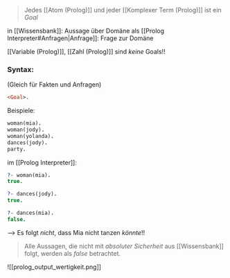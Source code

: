 > Jedes [[Atom (Prolog)]] und jeder [[Komplexer Term (Prolog)]] ist ein _Goal_

in [[Wissensbank]]: Aussage über Domäne
als [[Prolog Interpreter#Anfragen|Anfrage]]: Frage zur Domäne


[[Variable (Prolog)]], [[Zahl (Prolog)]] sind _keine_ Goals!!

### Syntax:
(Gleich für Fakten und Anfragen)
```Prolog
<Goal>.
```
 Beispiele:
 ```prolog
 woman(mia).
 woman(jody).
 woman(yolanda).
 dances(jody).
 party.
```

im [[Prolog Interpreter]]:
```prolog
?- woman(mia). 
true.

?- dances(jody).
true.

?- dances(mia).
false.
```
--> Es folgt _nicht_, dass Mia nicht tanzen _könnte_!!

> Alle Aussagen, die nicht mit _absoluter Sicherheit_ aus [[Wissensbank]] folgt, werden als _false_ betrachtet.

![[prolog_output_wertigkeit.png]]